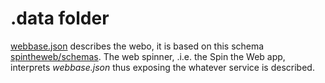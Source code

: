 # .data folder

[webbase.json](https://github.com/spintheweb/spinner/blob/master/public/.data/webbase.json) describes the webo, it is based on this schema [spintheweb/schemas](https://github.com/spintheweb/schemas/blob/master/wbdl2.0.json).
The web spinner, .i.e. the Spin the Web app, interprets _webbase.json_ thus exposing the whatever service is described.